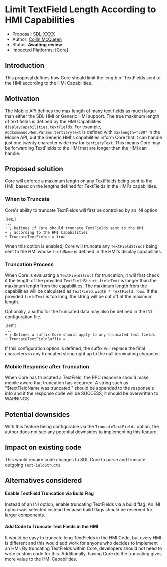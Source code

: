 # Limit TextField Length According to HMI Capabilities

* Proposal: [SDL-XXXX](XXXX-limit-textfield-length-according-to-hmi-capabilities.md)
* Author: [Collin McQueen](https://github.com/iCollin)
* Status: **Awaiting review**
* Impacted Platforms: [Core]

## Introduction
This proposal defines how Core should limit the length of TextFields sent to the HMI according to the HMI Capabilities.

## Motivation
The Mobile API defines the max length of many text fields as much larger than either the SDL HMI or Generic HMI support. The true maximum length of text fields is defined by the HMI Capabilities `displayCapabilities.textFields`. For example, `AddCommand.MenuParams.tertiaryText` is defined with `maxlength="500"` in the Mobile API, but the Generic HMI's capabilities inform Core that it can handle just one twenty character wide row for `tertiaryText`. This means Core may be forwarding TextFields to the HMI that are longer than the HMI can handle.

## Proposed solution
Core will enforce a maximum length on any TextFields being sent to the HMI, based on the lengths defined for TextFields in the HMI's capabilities.

### When to Truncate
Core's ability to truncate TextFields will first be controlled by an INI option.
```
[HMI]
...
+ ; Defines if Core should truncate TextFields sent to the HMI
+ ; according to the HMI Capabilities
+ TruncateTextFields = true
```
When this option is enabled, Core will truncate any `TextFieldStruct` being sent to the HMI whose `fieldName` is defined in the HMI's display capabilities.

### Truncation Process
When Core is evaluating a `TextFieldStruct` for truncation, it will first check if the length of the provided `TextFieldStruct.fieldText` is longer than the maximum length from the capabilities. The maximum length from the capabilities will be calculated as `TextField.width * TextField.rows`. If the provided `fieldText` is too long, the string will be cut off at the maximum length.

Optionally, a suffix for the truncated data may also be defined in the INI configuration file.
```
[HMI]
...
+ ; Defines a suffix Core should apply to any truncated text fields
+ TruncateTextFieldSuffix = ...
```
If this configuration option is defined, the suffix will replace the final characters in any truncated string right up to the null terminating character.

### Mobile Response after Truncation
When Core has truncated a TextField, the RPC response should make mobile aware that truncation has occurred. A string such as "$textFieldName was truncated." should be appended to the response's info and if the response code will be SUCCESS, it should be overwritten to WARNINGS.

## Potential downsides
With this feature being configurable via the `TruncateTextFields` option, the author does not see any potential downsides to implementing this feature.

## Impact on existing code
This would require code changes to SDL Core to parse and truncate outgoing `TextFieldStructs`.

## Alternatives considered

#### Enable TextField Truncation via Build Flag
Instead of an INI option, enable truncating TextFields via a build flag.
An INI option was selected instead because build flags should be reserved for larger components.

#### Add Code to Truncate Text Fields in the HMI
It would be easy to truncate long TextFields in the HMI Code, but every HMI is different and this would add work for anyone who decides to implement an HMI. By truncating TextFields within Core, developers should not need to write custom code for this. Additionally, having Core do the truncating gives more value to the HMI Capabilities.
